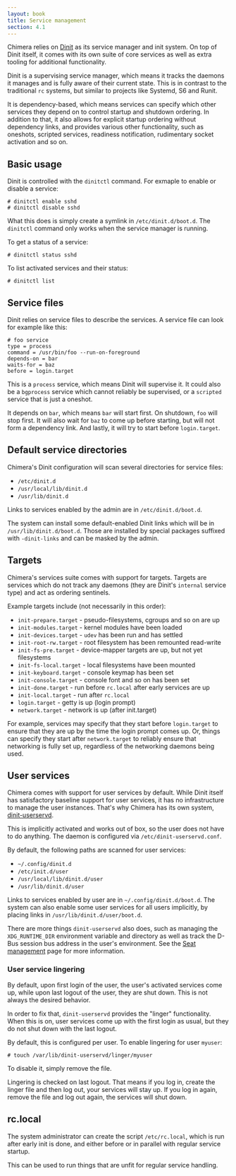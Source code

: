 ```yaml
---
layout: book
title: Service management
section: 4.1
---
```


Chimera relies on [Dinit](https://davmac.org/projects/dinit) as
its service manager and init system. On top of Dinit itself, it
comes with its own suite of core services as well as extra tooling
for additional functionality.

Dinit is a supervising service manager, which means it tracks
the daemons it manages and is fully aware of their current state.
This is in contrast to the traditional `rc` systems, but similar
to projects like Systemd, S6 and Runit.

It is dependency-based, which means services can specify which
other services they depend on to control startup and shutdown
ordering. In addition to that, it also allows for explicit startup
ordering without dependency links, and provides various other
functionality, such as oneshots, scripted services, readiness
notification, rudimentary socket activation and so on.

## Basic usage

Dinit is controlled with the `dinitctl` command. For exmaple to
enable or disable a service:

```
# dinitctl enable sshd
# dinitctl disable sshd
```

What this does is simply create a symlink in `/etc/dinit.d/boot.d`.
The `dinitctl` command only works when the service manager is running.

To get a status of a service:

```
# dinitctl status sshd
```

To list activated services and their status:

```
# dinitctl list
```

## Service files

Dinit relies on service files to describe the services. A service
file can look for example like this:

```
# foo service
type = process
command = /usr/bin/foo --run-on-foreground
depends-on = bar
waits-for = baz
before = login.target
```

This is a `process` service, which means Dinit will supervise it.
It could also be a `bgprocess` service which cannot reliably be
supervised, or a `scripted` service that is just a oneshot.

It depends on `bar`, which means `bar` will start first. On
shutdown, `foo` will stop first. It will also wait for `baz`
to come up before starting, but will not form a dependency
link. And lastly, it will try to start before `login.target`.

## Default service directories

Chimera's Dinit configuration will scan several directories for
service files:

* `/etc/dinit.d`
* `/usr/local/lib/dinit.d`
* `/usr/lib/dinit.d`

Links to services enabled by the admin are in `/etc/dinit.d/boot.d`.

The system can install some default-enabled Dinit links which will
be in `/usr/lib/dinit.d/boot.d`. Those are installed by special packages
suffixed with `-dinit-links` and can be masked by the admin.

## Targets

Chimera's services suite comes with support for targets. Targets are
services which do not track any daemons (they are Dinit's `internal`
service type) and act as ordering sentinels.

Example targets include (not necessarily in this order):

* `init-prepare.target` - pseudo-filesystems, cgroups and so on are up
* `init-modules.target` - kernel modules have been loaded
* `init-devices.target` - `udev` has been run and has settled
* `init-root-rw.target` - root filesystem has been remounted read-write
* `init-fs-pre.target` - device-mapper targets are up, but not yet filesystems
* `init-fs-local.target` - local filesystems have been mounted
* `init-keyboard.target` - console keymap has been set
* `init-console.target` - console font and so on has been set
* `init-done.target` - run before `rc.local` after early services are up
* `init-local.target` - run after `rc.local`
* `login.target` - getty is up (login prompt)
* `network.target` - network is up (after init.target)

For example, services may specify that they start before `login.target`
to ensure that they are up by the time the login prompt comes up.
Or, things can specify they start after `network.target` to reliably
ensure that networking is fully set up, regardless of the networking
daemons being used.

## User services

Chimera comes with support for user services by default. While Dinit
itself has satisfactory baseline support for user services, it has no
infrastructure to manage the user instances. That's why Chimera has its
own system, [dinit-userservd](https://github.com/chimera-linux/dinit-userservd).

This is implicitly activated and works out of box, so the user does not
have to do anything. The daemon is configured via `/etc/dinit-userservd.conf`.

By default, the following paths are scanned for user services:

* `~/.config/dinit.d`
* `/etc/init.d/user`
* `/usr/local/lib/dinit.d/user`
* `/usr/lib/dinit.d/user`

Links to services enabled by user are in `~/.config/dinit.d/boot.d`. The
system can also enable some user services for all users implicitly, by
placing links in `/usr/lib/dinit.d/user/boot.d`.

There are more things `dinit-userservd` also does, such as managing the
`XDG_RUNTIME_DIR` environment variable and directory as well as track the
D-Bus session bus address in the user's environment. See the
[Seat management](/docs/configuration/seat) page for more information.

### User service lingering

By default, upon first login of the user, the user's activated services come
up, while upon last logout of the user, they are shut down. This is not
always the desired behavior.

In order to fix that, `dinit-userservd` provides the "linger" functionality.
When this is on, user services come up with the first login as usual, but
they do not shut down with the last logout.

By default, this is configured per user. To enable lingering for user `myuser`:

```
# touch /var/lib/dinit-userservd/linger/myuser
```

To disable it, simply remove the file.

Lingering is checked on last logout. That means if you log in, create the
linger file and then log out, your services will stay up. If you log in
again, remove the file and log out again, the services will shut down.

## rc.local

The system administrator can create the script `/etc/rc.local`, which is run
after early init is done, and either before or in parallel with regular
service startup.

This can be used to run things that are unfit for regular service handling.